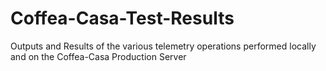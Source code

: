 # Coffea-Casa-Test-Results
Outputs and Results of the various telemetry operations performed locally and on the Coffea-Casa Production Server
